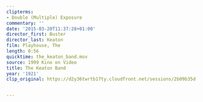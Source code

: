 ```yaml
---
clipterms:
- Double (Multiple) Exposure
commentary: ''
date: '2015-03-20T11:37:28+01:00'
director_first: Buster
director_last: Keaton
film: Playhouse, The
length: 0:56
quicktime: the_keaton_band.mov
source: 1999 Kino on Video
title: The Keaton Band
year: '1921'
clip_original: https://d2y36twrtb17ty.cloudfront.net/sessions/2b09b35d-30b8-4e74-84de-a9b301738683/9a0f72fc-5f25-413a-8e9d-a9b301738691-a172a8d0-f954-4c7e-a87f-a9b3017437fc.mp4


---
```

